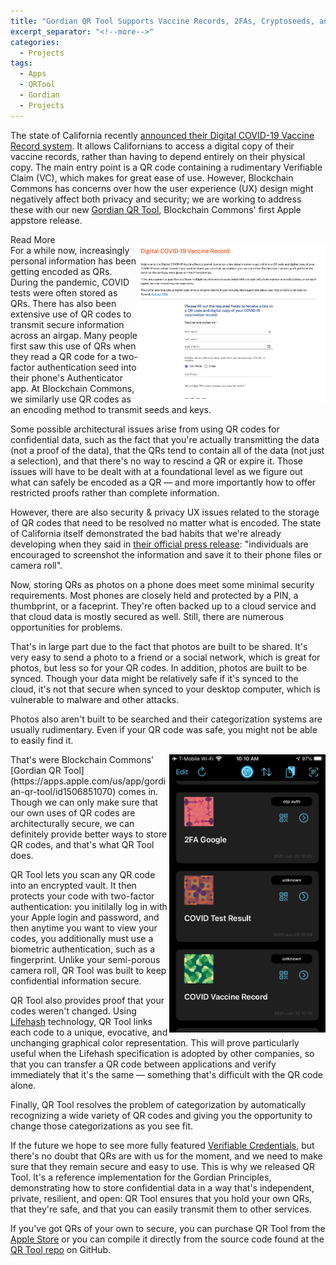 ```yaml
---
title: "Gordian QR Tool Supports Vaccine Records, 2FAs, Cryptoseeds, and More"
excerpt_separator: "<!--more-->"
categories:
  - Projects
tags:
  - Apps
  - QRTool
  - Gordian
  - Projects
---
```


The state of California recently [announced their Digital COVID-19 Vaccine Record system](https://cdt.ca.gov/news/california-launches-new-digital-tool-giving-residents-convenient-access-to-their-covid-19-vaccine-record/). It allows Californians to access a digital copy of their vaccine records, rather than having to depend entirely on their physical copy. The main entry point is a QR code containing a rudimentary Verifiable Claim (VC), which makes for great ease of use. However, Blockchain Commons has concerns over how the user experience (UX) design might negatively affect both privacy and security; we are working to address these with our new [Gordian QR Tool](https://apps.apple.com/us/app/gordian-qr-tool/id1506851070), Blockchain Commons' first Apple appstore release.

<div class="bold--excerpt--node">Read More</div>

<!--more-->

<img src="https://raw.githubusercontent.com/BlockchainCommons/GordianQRTool-iOS/master/images/ca-digital-vaccine-record.png" align="right" width=300>
For a while now, increasingly personal information has been getting encoded as QRs. During the pandemic, COVID tests were  often stored as QRs. There has also been extensive use of QR codes to transmit secure information across an airgap. Many people first saw this use of QRs when they read a QR code for a two-factor authentication seed into their phone's Authenticator app. At Blockchain Commons, we similarly use QR codes as an encoding method to transmit seeds and keys.

Some possible architectural issues arise from using QR codes for confidential data, such as the fact that you're actually transmitting the data (not a proof of the data), that the QRs tend to contain all of the data (not just a selection), and that there's no way to rescind a QR or expire it. Those issues will have to be dealt with at a foundational level as we figure out what can safely be encoded as a QR — and more importantly how to offer restricted proofs rather than complete information.

However, there are also security & privacy UX issues related to the storage of QR codes that need to be resolved no matter what is encoded. The state of California itself demonstrated the bad habits that we're already developing when they said in [their official press release](https://cdt.ca.gov/news/california-launches-new-digital-tool-giving-residents-convenient-access-to-their-covid-19-vaccine-record/): "individuals are encouraged to screenshot the information and save it to their phone files or camera roll".

Now, storing QRs as photos on a phone does meet some minimal security requirements. Most phones are closely held and protected by  a PIN, a thumbprint, or a faceprint. They're often backed up to a cloud service and that cloud data is mostly secured as well. Still, there are numerous opportunities for problems. 

That's in large part due to the fact that photos are built to be shared. It's very easy to send a photo to a friend or a social network, which is great for photos, but less so for your QR codes. In addition, photos are built to be synced. Though your data might be relatively safe if it's synced to the cloud, it's not that secure when synced to your desktop computer, which is vulnerable to malware and other attacks. 

Photos also aren't built to be searched and their categorization systems are usually rudimentary. Even if your QR code was safe, you might not be able to easily find it.

<img src="https://raw.githubusercontent.com/BlockchainCommons/GordianQRTool-iOS/master/images/qr-list-2.jpeg" align="right" width=250>
That's were Blockchain Commons' [Gordian QR Tool](https://apps.apple.com/us/app/gordian-qr-tool/id1506851070) comes in. Though we can only make sure that our own uses of QR codes are architecturally secure, we can definitely provide better ways to store QR codes, and that's what QR Tool does.

QR Tool lets you scan any QR code into an encrypted vault. It then protects your code with two-factor authentication: you initilally log in with your Apple login and password, and then anytime you want to view your codes, you additionally must use a biometric authentication, such as a fingerprint. Unlike your semi-porous camera roll, QR Tool was built to keep confidential information secure.

QR Tool also provides proof that your codes weren't changed. Using [Lifehash](https://github.com/BlockchainCommons/LifeHash) technology, QR Tool links each code to a unique, evocative, and unchanging graphical color representation. This will prove particularly useful when the Lifehash specification is adopted by other companies, so that you can transfer a QR code between applications and verify immediately that it's the same — something that's difficult with the QR code alone.

Finally, QR Tool resolves the problem of categorization by automatically recognizing a wide variety of QR codes and giving you the opportunity to change those categorizations as you see fit. 

If the future we hope to see more fully featured [Verifiable Credentials](https://www.w3.org/TR/vc-data-model/), but there's no doubt that QRs are with us for the moment, and we need to make sure that they remain secure and easy to use. This is why we released QR Tool. It's a reference implementation for the Gordian Principles, demonstrating how to store confidential data in a way that's independent, private, resilient, and open: QR Tool ensures that you hold your own QRs, that they're safe, and that you can easily transmit them to other services.

If you've got QRs of your own to secure, you can purchase QR Tool from the [Apple Store](https://apps.apple.com/us/app/gordian-qr-tool/id1506851070) or you can compile it directly from the source code found at the [QR Tool repo](https://github.com/BlockchainCommons/GordianQRTool-iOS) on GitHub.
